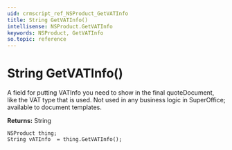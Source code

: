 ```yaml
---
uid: crmscript_ref_NSProduct_GetVATInfo
title: String GetVATInfo()
intellisense: NSProduct.GetVATInfo
keywords: NSProduct, GetVATInfo
so.topic: reference
---
```


# String GetVATInfo()

A field for putting VATInfo you need to show in the final quoteDocument, like the VAT type that is used. Not used in any business logic in SuperOffice; available to document templates.

**Returns:** String

```crmscript
NSProduct thing;
String vATInfo  = thing.GetVATInfo();
```

